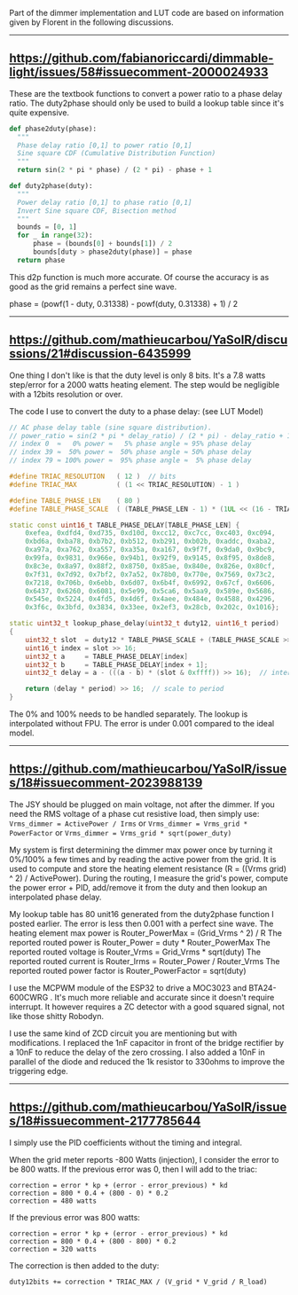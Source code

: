 Part of the dimmer implementation and LUT code are based on information given by Florent in the following discussions.

-----------------------------------------------------------------------------
https://github.com/fabianoriccardi/dimmable-light/issues/58#issuecomment-2000024933
-----------------------------------------------------------------------------

These are the textbook functions to convert a power ratio to a phase delay ratio.
The duty2phase should only be used to build a lookup table since it's quite expensive.

```python
def phase2duty(phase):
  """
  Phase delay ratio [0,1] to power ratio [0,1]
  Sine square CDF (Cumulative Distribution Function)
  """
  return sin(2 * pi * phase) / (2 * pi) - phase + 1
```

```python
def duty2phase(duty):
  """
  Power delay ratio [0,1] to phase ratio [0,1]
  Invert Sine square CDF, Bisection method
  """
  bounds = [0, 1]
  for _ in range(32):
      phase = (bounds[0] + bounds[1]) / 2
      bounds[duty > phase2duty(phase)] = phase
  return phase
```

This d2p function is much more accurate.
Of course the accuracy is as good as the grid remains a perfect sine wave.

phase = (powf(1 - duty, 0.31338) - powf(duty, 0.31338) + 1) / 2

-----------------------------------------------------------------------------
https://github.com/mathieucarbou/YaSolR/discussions/21#discussion-6435999
-----------------------------------------------------------------------------

One thing I don't like is that the duty level is only 8 bits.
It's a 7.8 watts step/error for a 2000 watts heating element.
The step would be negligible with a 12bits resolution or over.

The code I use to convert the duty to a phase delay: (see LUT Model)

```c++
// AC phase delay table (sine square distribution).
// power_ratio = sin(2 * pi * delay_ratio) / (2 * pi) - delay_ratio + 1
// index 0  ≈   0% power ≈   5% phase angle ≈ 95% phase delay
// index 39 ≈  50% power ≈  50% phase angle ≈ 50% phase delay
// index 79 ≈ 100% power ≈  95% phase angle ≈  5% phase delay

#define TRIAC_RESOLUTION   ( 12 )  // bits
#define TRIAC_MAX          ( (1 << TRIAC_RESOLUTION) - 1 )

#define TABLE_PHASE_LEN    ( 80 )
#define TABLE_PHASE_SCALE  ( (TABLE_PHASE_LEN - 1) * (1UL << (16 - TRIAC_RESOLUTION)) )

static const uint16_t TABLE_PHASE_DELAY[TABLE_PHASE_LEN] {
    0xefea, 0xdfd4, 0xd735, 0xd10d, 0xcc12, 0xc7cc, 0xc403, 0xc094,
    0xbd6a, 0xba78, 0xb7b2, 0xb512, 0xb291, 0xb02b, 0xaddc, 0xaba2,
    0xa97a, 0xa762, 0xa557, 0xa35a, 0xa167, 0x9f7f, 0x9da0, 0x9bc9,
    0x99fa, 0x9831, 0x966e, 0x94b1, 0x92f9, 0x9145, 0x8f95, 0x8de8,
    0x8c3e, 0x8a97, 0x88f2, 0x8750, 0x85ae, 0x840e, 0x826e, 0x80cf,
    0x7f31, 0x7d92, 0x7bf2, 0x7a52, 0x78b0, 0x770e, 0x7569, 0x73c2,
    0x7218, 0x706b, 0x6ebb, 0x6d07, 0x6b4f, 0x6992, 0x67cf, 0x6606,
    0x6437, 0x6260, 0x6081, 0x5e99, 0x5ca6, 0x5aa9, 0x589e, 0x5686,
    0x545e, 0x5224, 0x4fd5, 0x4d6f, 0x4aee, 0x484e, 0x4588, 0x4296,
    0x3f6c, 0x3bfd, 0x3834, 0x33ee, 0x2ef3, 0x28cb, 0x202c, 0x1016};

static uint32_t lookup_phase_delay(uint32_t duty12, uint16_t period)
{
    uint32_t slot  = duty12 * TABLE_PHASE_SCALE + (TABLE_PHASE_SCALE >> 1);
    uint16_t index = slot >> 16;
    uint32_t a     = TABLE_PHASE_DELAY[index]
    uint32_t b     = TABLE_PHASE_DELAY[index + 1];
    uint32_t delay = a - (((a - b) * (slot & 0xffff)) >> 16);  // interpolate a b

    return (delay * period) >> 16;  // scale to period
}
```

The 0% and 100% needs to be handled separately.
The lookup is interpolated without FPU.
The error is under 0.001 compared to the ideal model.

-----------------------------------------------------------------------------
https://github.com/mathieucarbou/YaSolR/issues/18#issuecomment-2023988139
-----------------------------------------------------------------------------

The JSY should be plugged on main voltage, not after the dimmer.
If you need the RMS voltage of a phase cut resistive load, then simply use:
`Vrms_dimmer = ActivePower / Irms`
or
`Vrms_dimmer = Vrms_grid * PowerFactor`
or
`Vrms_dimmer = Vrms_grid * sqrt(power_duty)`

My system is first determining the dimmer max power once by turning it 0%/100% a few times and by reading the active power from the grid. It is used to compute and store the heating element resistance (R = ((Vrms grid) ^ 2) / ActivePower).
During the routing, I measure the grid's power, compute the power error + PID, add/remove it from the duty and then lookup an interpolated phase delay.

My lookup table has 80 unit16 generated from the duty2phase function I posted earlier.
The error is less then 0.001 with a perfect sine wave.
The heating element max power is  Router_PowerMax = (Grid_Vrms ^ 2) / R
The reported routed power is  Router_Power = duty * Router_PowerMax
The reported routed voltage is  Router_Vrms = Grid_Vrms * sqrt(duty)
The reported routed current is  Router_Irms = Router_Power / Router_Vrms
The reported routed power factor is Router_PowerFactor = sqrt(duty)

I use the MCPWM module of the ESP32 to drive a MOC3023 and BTA24-600CWRG . It's much more reliable and accurate since it doesn't require interrupt. It however requires a ZC detector with a good squared signal, not like those shitty Robodyn.

I use the same kind of ZCD circuit you are mentioning but with modifications. I replaced the 1nF capacitor in front of the bridge rectifier by a 10nF to reduce the delay of the zero crossing. I also added a 10nF in parallel of the diode and reduced the 1k resistor to 330ohms to improve the triggering edge.

-----------------------------------------------------------------------------
https://github.com/mathieucarbou/YaSolR/issues/18#issuecomment-2177785644
-----------------------------------------------------------------------------

I simply use the PID coefficients without the timing and integral.

When the grid meter reports -800 Watts (injection), I consider the error to be 800 watts.
If the previous error was 0, then I will add to the triac:

```
correction = error * kp + (error - error_previous) * kd
correction = 800 * 0.4 + (800 - 0) * 0.2
correction = 480 watts
```

If the previous error was 800 watts:

```
correction = error * kp + (error - error_previous) * kd
correction = 800 * 0.4 + (800 - 800) * 0.2
correction = 320 watts
```

The correction is then added to the duty:

```
duty12bits += correction * TRIAC_MAX / (V_grid * V_grid / R_load)
```
